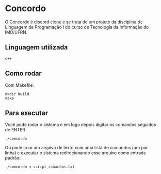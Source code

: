 # Concordo

O Concordo é discord clone e se trata de um projeto da disciplina de Linguagem de Programação I do curso de Tecnologia da Informação do IMD/UFRN.

## Linguagem utilizada

```console
c++
```

## Como rodar

Com Makefile:
```console
mkdir build
make
```

## Para executar
Você pode rodar o sistema e em logo depois digitar os comandos seguidos de ENTER
```console
./concordo
```

Ou pode criar um arquivo de texto com uma lista de comandos (um por linha) e executar o sistema redirecionando esse arquivo como entrada padrão:
```console
./concordo < script_comandos.txt
```
